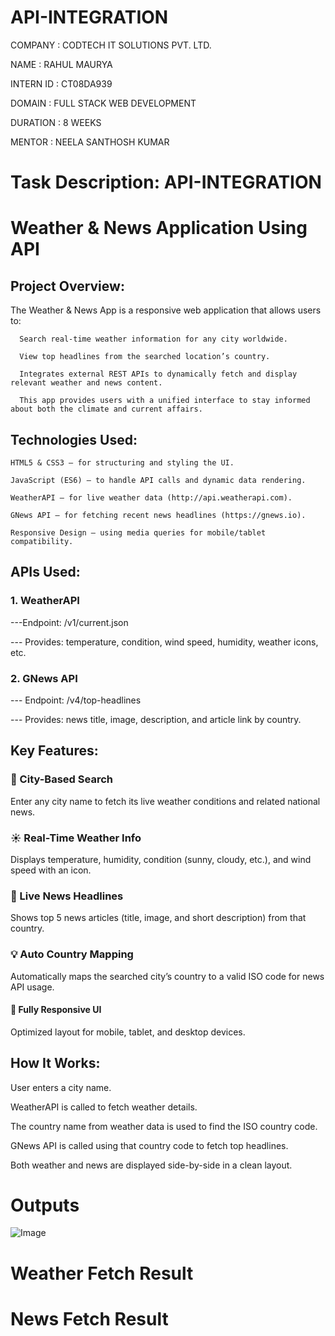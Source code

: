 # API-INTEGRATION

 
COMPANY : CODTECH IT SOLUTIONS PVT. LTD.

NAME : RAHUL MAURYA

INTERN ID : CT08DA939

DOMAIN :  FULL STACK WEB DEVELOPMENT

DURATION : 8 WEEKS

MENTOR : NEELA SANTHOSH KUMAR

# Task Description:  API-INTEGRATION

# Weather & News Application  Using API

## Project Overview:

  The Weather & News App is a responsive web application that allows users to:

      Search real-time weather information for any city worldwide.

      View top headlines from the searched location’s country.

      Integrates external REST APIs to dynamically fetch and display relevant weather and news content.

      This app provides users with a unified interface to stay informed about both the climate and current affairs.

## Technologies Used:

    HTML5 & CSS3 – for structuring and styling the UI.

    JavaScript (ES6) – to handle API calls and dynamic data rendering.

    WeatherAPI – for live weather data (http://api.weatherapi.com).

    GNews API – for fetching recent news headlines (https://gnews.io).

    Responsive Design – using media queries for mobile/tablet compatibility.

## APIs Used:
### 1. WeatherAPI

---Endpoint: /v1/current.json

--- Provides: temperature, condition, wind speed, humidity, weather icons, etc.

### 2. GNews API

--- Endpoint: /v4/top-headlines

--- Provides: news title, image, description, and article link by country.

## Key Features:
### 🔎 City-Based Search
Enter any city name to fetch its live weather conditions and related national news.

### ☀️ Real-Time Weather Info
Displays temperature, humidity, condition (sunny, cloudy, etc.), and wind speed with an icon.

### 📰 Live News Headlines
Shows top 5 news articles (title, image, and short description) from that country.

### 💡 Auto Country Mapping
Automatically maps the searched city’s country to a valid ISO code for news API usage.

#### 📱 Fully Responsive UI
Optimized layout for mobile, tablet, and desktop devices.


## How It Works:
  User enters a city name.

  WeatherAPI is called to fetch weather details.

  The country name from weather data is used to find the ISO country code.

  GNews API is called using that country code to fetch top headlines.

  Both weather and news are displayed side-by-side in a clean layout.

# Outputs

![Image](https://github.com/user-attachments/assets/83e58f12-2021-4326-8b11-3645d1d65d5d)

# Weather Fetch Result



# News Fetch Result





  
